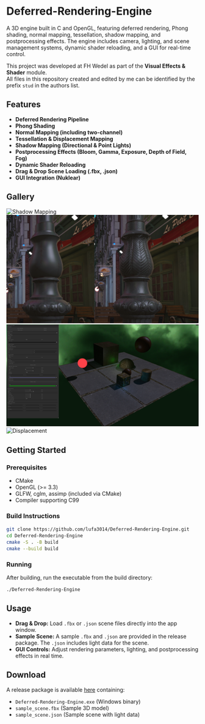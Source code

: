 # Deferred-Rendering-Engine

A 3D engine built in C and OpenGL, featuring deferred rendering, Phong shading, normal mapping, tessellation, shadow mapping, and postprocessing effects. The engine includes camera, lighting, and scene management systems, dynamic shader reloading, and a GUI for real-time control.

This project was developed at FH Wedel as part of the **Visual Effects & Shader** module.  
All files in this repository created and edited by me can be identified by the prefix `stud` in the authors list.

## Features

- **Deferred Rendering Pipeline**
- **Phong Shading**
- **Normal Mapping (including two-channel)**
- **Tessellation & Displacement Mapping**
- **Shadow Mapping (Directional & Point Lights)**
- **Postprocessing Effects (Bloom, Gamma, Exposure, Depth of Field, Fog)**
- **Dynamic Shader Reloading**
- **Drag & Drop Scene Loading (.fbx, .json)**
- **GUI Integration (Nuklear)**

## Gallery

![Shadow Mapping](screenshots/Renderer-ShadowMapping.png)
![Normal Mapping](screenshots/Renderer-NormalMapping.png)
![Small Scene](screenshots/Renderer-SmallScene.png)
![Displacement](screenshots/Renderer-Displacement.png)

## Getting Started

### Prerequisites

- CMake
- OpenGL (>= 3.3)
- GLFW, cglm, assimp (included via CMake)
- Compiler supporting C99

### Build Instructions

```sh
git clone https://github.com/lufa3014/Deferred-Rendering-Engine.git
cd Deferred-Rendering-Engine
cmake -S . -B build
cmake --build build
```

### Running

After building, run the executable from the build directory:

```sh
./Deferred-Rendering-Engine
```

## Usage

- **Drag & Drop:** Load `.fbx` or `.json` scene files directly into the app window.
- **Sample Scene:** A sample `.fbx` and `.json` are provided in the release package. The `.json` includes light data for the scene.
- **GUI Controls:** Adjust rendering parameters, lighting, and postprocessing effects in real time.

## Download

A release package is available [here](https://github.com/lufa3014/Deferred-Rendering-Engine/releases/latest) containing:

- `Deferred-Rendering-Engine.exe` (Windows binary)
- `sample_scene.fbx` (Sample 3D model)
- `sample_scene.json` (Sample scene with light data)